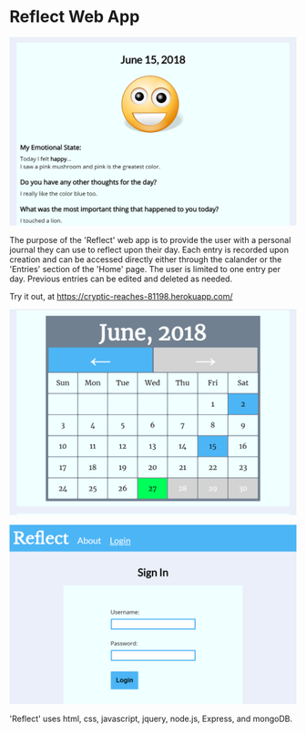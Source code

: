 # Reflect Web App

![alt text](./pictures/entry.png)

The purpose of the 'Reflect' web app is to provide the user with a personal journal they can use to reflect upon their day. Each entry is recorded upon creation and can be accessed directly either through the calander or the 'Entries' section of the 'Home' page. The user is limited to one entry per day. Previous entries can be edited and deleted as needed.

Try it out, at https://cryptic-reaches-81198.herokuapp.com/

![alt text](./pictures/calendar.png)

![alt text](./pictures/login.png)

'Reflect' uses html, css, javascript, jquery, node.js, Express, and mongoDB.
